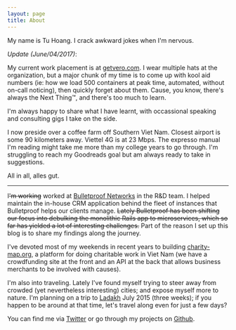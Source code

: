 ```yaml
---
layout: page
title: About
---
```


My name is Tu Hoang. I crack awkward jokes when I'm nervous.

*Update (June/04/2017)*:

My current work placement is at [getvero.com](http://getvero.com). I wear multiple hats at the organization, but a major chunk of my time is to come up with kool aid numbers (ie: how we load 500 containers at peak time, automated, without on-call noticing), then quickly forget about them. Cause, you know, there's always the Next Thing™, and there's too much to learn.

I'm always happy to share what I have learnt, with occassional speaking and consulting gigs I take on the side.

I now preside over a coffee farm off Southern Viet Nam. Closest airport is some 90 kilometers away. Viettel 4G is at 23 Mbps. The expresso manual I'm reading might take me more than my college years to go through. I'm struggling to reach my Goodreads goal but am always ready to take in suggestions.

All in all, alles gut.

---

I<strike>'m working</strike> worked at [Bulletproof Networks](http://bulletproof.net.au) in the R&D team. I helped maintain the in-house CRM application behind the fleet of instances that Bulletproof helps our clients manage. <strike>Lately Bulletproof has been shifting our focus into debulking the monolithic Rails app to microservices, which so far has yielded a lot of interesting challenges.</strike> Part of the reason I set up this blog is to share my findings along the journey.

I've devoted most of my weekends in recent years to building [charity-map.org](http://charity-map.org), a platform for doing charitable work in Viet Nam (we have a crowdfunding site at the front and an API at the back that allows business merchants to be involved with causes).

I'm also into traveling. Lately I've found myself trying to steer away from crowded (yet nevertheless interesting) cities; and expose myself more to nature. I'm planning on a trip to [Ladakh](https://www.flickr.com/groups/47256717@N00/pool/) July 2015 (three weeks); if you happen to be around at that time, let's travel along even for just a few days?

You can find me via [Twitter](http://twitter.com/rebyn) or go through my projects on [Github](http://github.com/rebyn).
